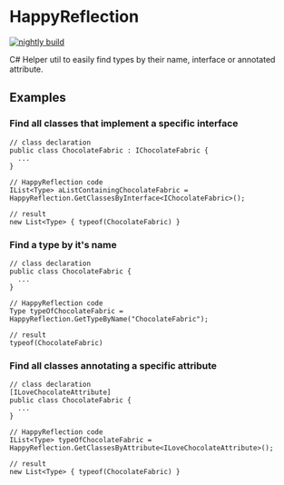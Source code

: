 # HappyReflection

[![nightly build](https://github.com/biersoeckli/HappyReflection/actions/workflows/dotnet-nightly.yml/badge.svg)](https://github.com/biersoeckli/HappyReflection/actions/workflows/dotnet-nightly.yml)

C# Helper util to easily find types by their name, interface or annotated attribute.

## Examples

### Find all classes that implement a specific interface
  
    // class declaration
    public class ChocolateFabric : IChocolateFabric {
      ...
    }
    
    // HappyReflection code      
    IList<Type> aListContainingChocolateFabric = HappyReflection.GetClassesByInterface<IChocolateFabric>();
    
    // result 
    new List<Type> { typeof(ChocolateFabric) }
    
    
### Find a type by it's name
  
    // class declaration
    public class ChocolateFabric {
      ...
    }
    
    // HappyReflection code    
    Type typeOfChocolateFabric = HappyReflection.GetTypeByName("ChocolateFabric");
    
    // result   
    typeof(ChocolateFabric)
    

### Find all classes annotating a specific attribute 
  
    // class declaration
    [ILoveChocolateAttribute]
    public class ChocolateFabric {
      ...
    }
    
    // HappyReflection code    
    IList<Type> typeOfChocolateFabric = HappyReflection.GetClassesByAttribute<ILoveChocolateAttribute>();
    
    // result   
    new List<Type> { typeof(ChocolateFabric) }
